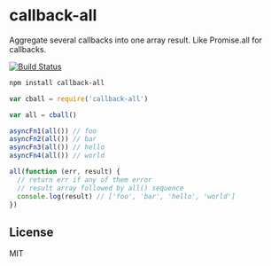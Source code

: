 # callback-all

Aggregate several callbacks into one array result. Like Promise.all for callbacks.

[![Build Status](https://travis-ci.org/cshum/callback-all.svg?branch=master)](https://travis-ci.org/cshum/callback-all)

```bash
npm install callback-all
```

```js
var cball = require('callback-all')

var all = cball()

asyncFn1(all()) // foo
asyncFn2(all()) // bar
asyncFn3(all()) // hello
asyncFn4(all()) // world

all(function (err, result) {
  // return err if any of them error
  // result array followed by all() sequence
  console.log(result) // ['foo', 'bar', 'hello', 'world']
})

```

## License

MIT

